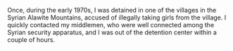 Once, during the early 1970s, I was detained in one of the villages in the Syrian Alawite Mountains, accused of illegally taking girls from the village. I quickly contacted my middlemen, who were well connected among the Syrian security apparatus, and I was out of the detention center within a couple of hours.
